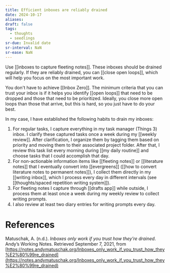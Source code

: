 ```yaml
---
title: Efficient inboxes are reliably drained
date: 2024-10-17
aliases: 
draft: false
tags:
  - thoughts
  - seedlings
sr-due: Invalid date
sr-interval: NaN
sr-ease: NaN
---
```

Use [[inboxes to capture fleeting notes]]. These inboxes should be drained regularly. If they are reliably drained, you can [[close open loops]], which will help you focus on the most important work.

You don't have to achieve [[Inbox Zero]]. The minimum criteria that you can trust your inbox is if it helps you identify [[open loops]] that need to be dropped and those that need to be prioritized. Ideally, you close more open loops than those that arrive, but this is hard, so you just have to do your best.

In my case, I have established the following habits to drain my inboxes:

1. For regular tasks, I capture everything in my task manager (Things 3) inbox. I clarify these captured tasks once a week during my [[weekly review]]. After clarification, I organize them by tagging them based on priority and moving them to their associated project folder. After that, I review this task list every morning during [[my daily routine]] and choose tasks that I could accomplish that day.
2. For non-actionable information items like [[fleeting notes]] or [[literature notes]] that I eventually convert into [[evergreens]] ([[how to convert literature notes to permanent notes]]), I collect them directly in my [[writing inbox]], which I process every day in different intervals (see [[thoughts/spaced repetition writing system]]).
3. For fleeting notes I capture through [[drafts app]] while outside, I process them at least once a week during my weekly review to collect writing prompts.
4. I also review at least two diary entries for writing prompts every day.

# References

Matuschak, A. (n.d.). *Inboxes only work if you trust how they’re drained*. Andyʼs Working Notes. Retrieved September 7, 2021, from [https://notes.andymatuschak.org/Inboxes_only_work_if_you_trust_how_they%E2%80%99re_drained](https://notes.andymatuschak.org/Inboxes_only_work_if_you_trust_how_they%E2%80%99re_drained)